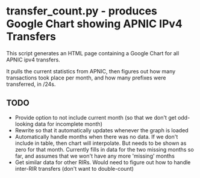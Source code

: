 # transfer_count.py - produces Google Chart showing APNIC IPv4 Transfers

This script generates an HTML page containing a Google Chart for all APNIC ipv4 transfers.

It pulls the current statistics from APNIC, then figures out how many transactions took place per month, and how many prefixes were transferred, in /24s.


## TODO

* Provide option to not include current month (so that we don't get odd-looking data for incomplete month)
* Rewrite so that it automatically updates whenever the graph is loaded
* Automatically handle months when there was no data. If we don't include in table, then chart will interpolate. But needs to be shown as zero for that month. Currently fills in data for the two missing months so far, and assumes that we won't have any more 'missing' months
* Get similar data for other RIRs. Would need to figure out how to handle inter-RIR transfers (don't want to double-count)
